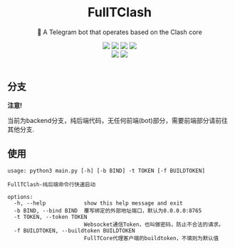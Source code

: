 
<div align="center">
    <h1> FullTClash</h1>
    <p>🤖 A Telegram bot that operates based on the Clash core </p>
    <a href="https://fulltclash.gitbook.io/fulltclash-doc"><img src="https://img.shields.io/static/v1?message=doc&color=blue&logo=micropython&label=FullTClash"></a> 
    <img src="https://img.shields.io/github/license/AirportR/FullTclash">
    <a href="https://app.codacy.com/gh/AirportR/FullTclash/dashboard?utm_source=gh&utm_medium=referral&utm_content=&utm_campaign=Badge_grade"><img src="https://app.codacy.com/project/badge/Grade/389b2787eb7647dfad486ccaa70eabf4"></a>
    <a href="https://github.com/AirportR/FullTclash/issues"><img src="https://img.shields.io/badge/contributions-welcome-brightgreen.svg?style=flat"></a>
    <br>
    <a href="https://github.com/AirportR/FullTclash/"><img src="https://img.shields.io/github/stars/AirportR/FullTclash?style=social"></a>
	<a href = "https://t.me/FullTclash"><img src="https://img.shields.io/static/v1?style=social&logo=telegram&label=channel&message=channel" ></a>
	<br>
	<br>
</div>


## 分支

**注意!**  

当前为backend分支，纯后端代码，无任何前端(bot)部分，需要前端部分请前往其他分支.

## 使用

```text
usage: python3 main.py [-h] [-b BIND] -t TOKEN [-f BUILDTOKEN]

FullTClash-纯后端命令行快速启动

options:
  -h, --help            show this help message and exit
  -b BIND, --bind BIND  覆写绑定的外部地址端口，默认为0.0.0.0:8765
  -t TOKEN, --token TOKEN
                        Websocket通信Token，也叫做密码，防止不合法的请求。
  -f BUILDTOKEN, --buildtoken BUILDTOKEN
                        FullTCore代理客户端的buildtoken，不填则为默认值

```